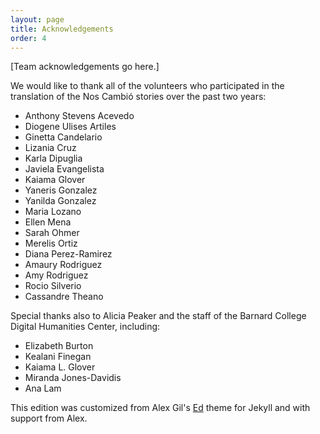 ```yaml
---
layout: page
title: Acknowledgements
order: 4
---
```


[Team acknowledgements go here.]

We would like to thank all of the volunteers who participated in the translation of the Nos Cambió stories over the past two years: 
- Anthony Stevens Acevedo 
- Diogene Ulises Artiles 
- Ginetta Candelario 
- Lizania Cruz 
- Karla Dipuglia 
- Javiela Evangelista 
- Kaiama Glover
- Yaneris Gonzalez
- Yanilda Gonzalez
- Maria Lozano 
- Ellen Mena 
- Sarah Ohmer 
- Merelis Ortiz
- Diana Perez-Ramirez
- Amaury Rodriguez 
- Amy Rodriguez 
- Rocio Silverio 
- Cassandre Theano 

Special thanks also to Alicia Peaker and the staff of the Barnard College Digital Humanities Center, including: 
- Elizabeth Burton
- Kealani Finegan
- Kaiama L. Glover
- Miranda Jones-Davidis
- Ana Lam


This edition was customized from Alex Gil's [Ed](https://github.com/minicomp/ed) theme for Jekyll and with support from Alex. 

